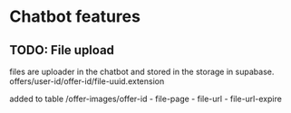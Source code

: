 

# Chatbot features
## TODO: File upload
files are uploader in the chatbot and stored in the storage in supabase.
offers/user-id/offer-id/file-uuid.extension

added to table /offer-images/offer-id - file-page - file-url - file-url-expire

